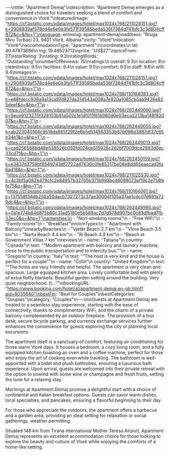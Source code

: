 ---\ntitle: "Apartment Demaj"\ndescription: "Apartment Demaj emerges as a distinguished choice for travelers seeking a blend of comfort and convenience in Vlorë."\nfeaturedImage: "https://cf.bstatic.com/xdata/images/hotel/max1024x768/211028151.jpg?k=2908939af578cd4e6e0e3fe571f39585beda536f7384d741bfc3c3d804cff872&o=&hp=1"\nlanguage: en\nslug: apartment-demaj\naddress: "Rruga Miro Torbaci 23, 9401 Vlorë, Albania"\ncity: "Vlorë"\nlocation: "Vlorë"\naccommodationType: "apartment"\ncoordinates:\n  lat: 40.47873686\n  lng: 19.48523712\nprice: "US$27"\npriceFrom: 27\nstarRating: 3\nrating: 9.3\nratingWords: "Outstanding"\nnumberOfReviews: 70\nratings:\n  overall: 9.3\n  location: 8\n  cleanliness: 9.5\n  facilities: 9.4\n  value: 9.5\n  comfort: 9.5\n  staff: 9.6\n  wifi: 9.4\nimages:\n  - "https://cf.bstatic.com/xdata/images/hotel/max1024x768/211028151.jpg?k=2908939af578cd4e6e0e3fe571f39585beda536f7384d741bfc3c3d804cff872&o=&hp=1"\n  - "https://cf.bstatic.com/xdata/images/hotel/max1024x768/110164083.jpg?k=e88fdecc938a9a13ca97d827da314543a008a7e920a1085cb5aa9426e825deef&o=&hp=1"\n  - "https://cf.bstatic.com/xdata/images/hotel/max1024x768/262449090.jpg?k=9ece9123275f328103b81a502c1e1df011f81b980d0e03eca2213ba148f82007&o=&hp=1"\n  - "https://cf.bstatic.com/xdata/images/hotel/max1024x768/262449055.jpg?k=ab223040164c9518da865f29f2e6b5d514563353b87b098d3867df37c65e34e1&o=&hp=1"\n  - "https://cf.bstatic.com/xdata/images/hotel/max1024x768/262449013.jpg?k=cad256588bd48e538526b052fd024cb515928c262bf7009dce2883d6ec33cd7f&o=&hp=1"\n  - "https://cf.bstatic.com/xdata/images/hotel/max1024x768/262450159.jpg?k=e3437d3759bf8549243df2722a47636c0fe85317be08e8dd65eaecad3fa6ad18&o=&hp=1"\n  - "https://cf.bstatic.com/xdata/images/hotel/max1024x768/211025530.jpg?k=4c3bf5a082e478cfc2e84957b327b5b371b993bcd6088073ef19c2e714fefe75&o=&hp=1"\n  - "https://cf.bstatic.com/xdata/images/hotel/max1024x768/110164061.jpg?k=f37558f34db202a50dacb7327273c37ae30004f105a37ae1cdc07d691a729dc4&o=&hp=1"\n  - "https://cf.bstatic.com/xdata/images/hotel/max1024x768/262448995.jpg?k=0a1e774b84d875b80c31ad5180e5b589ac2d7d578d907bc0c83dfbad7fb33ec0&o=&hp=1"\namenities:\n  - "Non-smoking rooms"\n  - "Free WiFi"\n  - "Family rooms"\n  - "Breakfast"\nroomTypes:\n  - "Apartment with Balcony"\nnearbyBeaches:\n  - "Vjetër Beach 2.7 km"\n  - "Vlore Beach 3.5 km"\n  - "Narta Beach 4.4 km"\n  - "Ri Beach 4.9 km"\n  - "Beach at Government Villas 7 km"\nreviews:\n  - name: "Tatiana"\n    country: "Canada"\n    text: "“Modern apartment with balcony and laundry machine, close to the public transportation and to intercity bus.”"\n  - name: "Gregorio"\n    country: "Italy"\n    text: "“The host is very kind and the house is perfect for a couple”"\n  - name: "Colin"\n    country: "United Kingdom"\n    text: "“The hosts are very friendly and helpful. The apartment is very clean and spacious. Large equipped kitchen area. Lovely comfortable bed with plenty of extra fluffy blankets. Beautiful garden setting around the building. Very quiet neighborhood. It...”"\nbookingURL: "https://www.booking.com/hotel/al/apartment-demaj.en-gb.html?aid=8035640"\nbestFor: "Best for Couples"\nbestCategories: "Couples"\ncategory: "Couples"\n---\n\nGuests at Apartment Demaj are treated to a seamless stay experience, starting with the ease of connectivity, thanks to complimentary WiFi, and the charm of a private balcony complemented by an outdoor fireplace. The provision of a tour desk, secure bicycle parking, and currency exchange services further enhances the convenience for guests exploring the city or planning local excursions.

The apartment itself is a sanctuary of comfort, featuring air conditioning for those warm Vlorë days. It houses a bedroom, a cozy living room, and a fully equipped kitchen boasting an oven and a coffee machine, perfect for those who enjoy the art of cooking even while traveling. The bathroom is well-appointed with a bidet and plush bathrobes, ensuring a luxurious bath experience. Upon arrival, guests are welcomed into their private retreat with the option to unwind with some wine or champagne and fresh fruits, setting the tone for a relaxing stay.

Mornings at Apartment Demaj promise a delightful start with a choice of continental and Italian breakfast options. Guests can savor warm dishes, local specialties, and pancakes, ensuring a flavorful beginning to their day.

For those who appreciate the outdoors, the apartment offers a barbecue and a garden area, providing an ideal setting for relaxation or social gatherings, weather permitting.

Situated 148 km from Tirana International Mother Teresa Airport, Apartment Demaj represents an excellent accommodation choice for those looking to explore the beauty and culture of Vlorë while enjoying the comforts of a home-like setting.